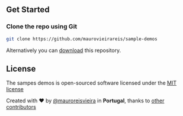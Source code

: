 ## Get Started

### Clone the repo using Git

```bash
git clone https://github.com/maurovieirareis/sample-demos
```

Alternatively you can [download](https://codeload.github.com/maurovieirareis/sample-demos/zip/master)
this repository.

## License

The sampes demos is open-sourced software licensed under the [MIT license](http://opensource.org/licenses/MIT)

Created with ♥️ by [@mauroreisvieira](https://twitter.com/mauroreisvieira) in **Portugal**,
thanks to [other contributors](https://github.com/maurovieirareis/stewed/graphs/contributors)

